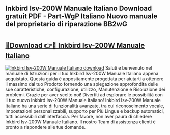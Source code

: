 ## Inkbird Isv-200W Manuale Italiano Download gratuit PDF - Part-WgP Italiano Nuovo manuale del proprietario di riparazione BB2wG

# <h2><a href="http://dfafl5.blite.top/?on=Inkbird+Isv-200W+Manuale+Italiano">🔗Download 👉🔴 Inkbird Isv-200W Manuale Italiano</a></h2>

[![Inkbird Isv-200W Manuale Italiano download](https://i.imgur.com/lujVjoI.png)](http://dfafl5.blite.top/?on=Inkbird+Isv-200W+Manuale+Italiano)
Saluti e benvenuto nel manuale di Istruzioni per il tuo Inkbird Isv-200W Manuale Italiano appena acquistato. Questa guida è appositamente progettata per aiutarti a ottenere il massimo dal tuo Prodotto fornendo una spiegazione approfondita delle sue caratteristiche, configurazione, utilizzo, Manutenzione e Risoluzione dei problemi. Grazie per aver scelto noi! Divertiti ad esplorare le possibilità con il tuo nuovo Inkbird Isv-200W Manuale Italiano! Inkbird Isv-200W Manuale Italiano ha una serie di funzionalità avanzate, tra cui riconoscimento vocale, Impostazioni personalizzabili, supporto per Più Lingue e backup automatici, tutti accessibili dall'interfaccia. Per favore, non aver paura di chiedere Inkbird Isv-200W Manuale Italiano. Il nostro Team di assistenza clienti è pronto a rispondere alle tue domande.
